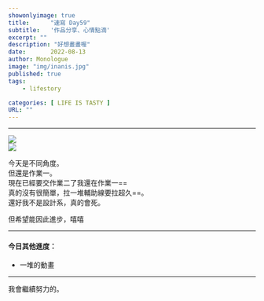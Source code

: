 ```yaml
---
showonlyimage: true
title:      "速寫 Day59"
subtitle:   '作品分享、心情點滴'
excerpt: ""
description: "好想畫畫喔"
date:       2022-08-13
author: Monologue    
image: "img/inanis.jpg"
published: true 
tags:
    - lifestory

categories: [ LIFE IS TASTY ]
URL: ""
---
```

***


  
![](/blog/sketch/d59-1.jpg)  
![](/blog/sketch/d59-2.jpg)  


    
今天是不同角度。  
但還是作業一。  
現在已經要交作業二了我還在作業一==  
真的沒有很簡單，拉一堆輔助線要拉超久==。  
還好我不是設計系，真的會死。  
  
但希望能因此進步，嘻嘻  
  
  
***
#### 今日其他進度：  
* 一堆的動畫
  
***

我會繼續努力的。
<!--more-->

